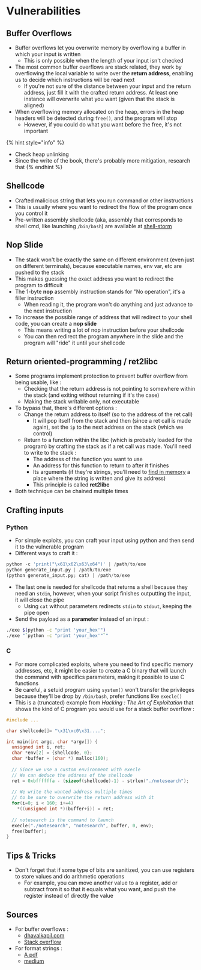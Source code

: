 # Vulnerabilities

## Buffer Overflows

* Buffer overflows let you overwrite memory by overflowing a buffer in which your input is written
  * This is only possible when the length of your input isn't checked
* The most common buffer overflows are stack related, they work by overflowing the local variable to write over the **return address**, enabling us to decide which instructions will be read next
  * If you're not sure of the distance between your input and the return address, just fill it with the crafted return address. At least one instance will overwrite what you want \(given that the stack is aligned\)
* When overflowing memory allocated on the heap, errors in the heap headers will be detected during  `free()`, and the program will stop
  * However, if you could do what you want before the free, it's not important

{% hint style="info" %}
* Check heap unlinking
* Since the write of the book, there's probably more mitigation, research that
{% endhint %}

## Shellcode

* Crafted malicious string that lets you run command or other instructions
* This is usually where you want to redirect the flow of the program once you control it
* Pre-written assembly shellcode \(aka, assembly that corresponds to shell cmd, like launching `/bin/bash`\) are available at [shell-storm](http://shell-storm.org/shellcode/)

## Nop Slide

* The stack won't be exactly the same on different environment \(even just on different terminals\), because executable names, env var, etc are pushed to the stack
* This makes guessing the exact address you want to redirect the program to difficult
* The 1-byte **nop** assembly instruction stands for "No operation", it's a filler instruction
  * When reading it, the program won't do anything and just advance to the next instruction
* To  increase the possible range of address that will redirect to your shell code, you can create a **nop slide**
  * This means writing a lot of nop instruction before your shellcode
  * You can then redirect the program anywhere in the slide and the program will "ride" it until your shellcode

## Return oriented-programming / ret2libc

* Some programs implement protection to prevent buffer overflow from being usable, like :
  * Checking that the return address is not pointing to somewhere within the stack \(and exiting without returning if it's the case\)
  * Making the stack writable only, not executable
* To bypass that, there's different options :
  * Change the return address to itself \(so to the address of the ret call\)
    * It will pop itself from the stack and then \(since a ret call is made again\), set the `ip` to the next address on the stack \(which we control\)
  * Return to a function within the libc \(which is probably loaded for the program\) by crafting the stack as if a ret call was made. You'll need to write to the stack :
    * The address of the function you want to use
    * An address for this function to return to after it finishes
    * Its arguments \(if they're strings, you'll need to [find in memory](https://zcugni.gitbook.io/notes/binary-exploitation/tools/gdb-gnu-debugger#find-string-in-memory) a place where the string is written and give its address\)
    * This principle is called **ret2libc**
* Both technique can be chained multiple times

## 

## Crafting inputs

### Python

* For simple exploits, you can craft your input using python and then send it to the vulnerable program
* Different ways to craft it :

```python
python -c 'print("\x61\x62\x63\x64")' | /path/to/exe
python generate_input.py | /path/to/exe
(python generate_input.py; cat) | /path/to/exe
```

* The last one is needed for shellcode that returns a shell because they need an `stdin`, however, when your script finishes outputting the input, it will close the pipe
  * Using `cat` without parameters redirects `stdin` to `stdout`, keeping the pipe open
* Send the payload as a **parameter** instead of an input :

```bash
./exe $(python -c "print 'your_hex'")
./exe "`python -c "print 'your_hex'"`"
```

### C

* For more complicated exploits, where you need to find specific memory addresses, etc, it might be easier to create a C binary that will launch the command with specifics parameters, making it possible to use C functions
* Be careful, a setuid program using `system()` won't transfer the privileges because they'll be drop by `/bin/bash`, prefer functions like `execle()`
* This is a \(truncated\) example from _Hacking : The Art of Exploitation_ that shows the kind of C program you would use for a stack buffer overflow :

```c
#include ...

char shellcode[]= "\x31\xc0\x31....";

int main(int argc, char *argv[]) {
  unsigned int i, ret;
  char *env[2] = {shellcode, 0};
  char *buffer = (char *) malloc(160);
  
  // Since we use a custom environment with execle
  // We can deduce the address of the shellcode  
  ret = 0xbffffffa - (sizeof(shellcode)-1) - strlen("./notesearch");
  
  // We write the wanted address multiple times
  // to be sure to overwrite the return address with it
  for(i=0; i < 160; i+=4)
    *((unsigned int *)(buffer+i)) = ret;
  
  // notesearch is the command to launch
  execle("./notesearch", "notesearch", buffer, 0, env);
  free(buffer);
}
```

## Tips & Tricks

* Don't forget that if some type of bits are sanitized, you can use registers to store values and do arithmetic operations
  * For example, you can move another value to a register, add or subtract from it so that it equals what you want, and push the register instead of directly the value

## Sources

* For buffer overflows :
  * [dhavalkapil.com](https://dhavalkapil.com/blogs/Buffer-Overflow-Exploit/)
  * [Stack overflow](https://security.stackexchange.com/questions/135786/if-the-stack-grows-downwards-how-can-a-buffer-overflow-overwrite-content-above)
* For format strings :
  * [A pdf](http://www.cis.syr.edu/~wedu/Teaching/cis643/LectureNotes_New/Format_String.pdf)
  * [medium](https://medium.com/swlh/binary-exploitation-format-string-vulnerabilities-70edd501c5be)

